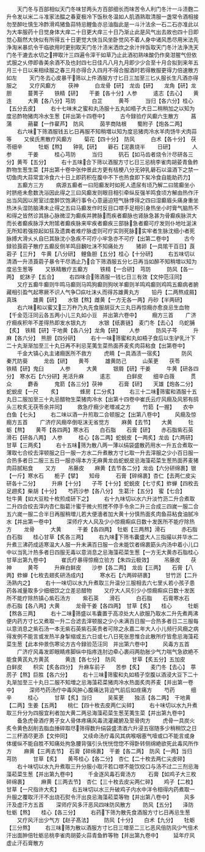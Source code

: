 <!-- { "loadSidebar": true } -->
　　天门冬与百部相似天门冬味甘两头方百部细长而味苦令人利门冬汁一斗渍麴二升令发以米二斗准家法醖之春夏极冷下饭秋冬温如人肌酒熟取清服一盏常令酒相接勿至醉吐慎生冷酢滑鸡猪鱼蒜特忌鲤鱼亦忌油脂此是一斗汁法余一石二石亦准此以为大率服药十日觉身体大痒二十日更大痒三十日乃渐止此是风气出去故也四十日即觉心豁然大快似有所得五十日更觉大快当风坐卧觉风不着人身中诸风悉尽用米法先浄淘米暴炕令干临欲用时更别取天门冬汁渍米洒炊之余汁拌饭取天门冬汁法浄洗天门冬干漉去水切之押取汁三四遍令滓干如草乃止此酒初熟味酸仍作臭泔腥气但依式服之乆停即香美余酒不及也封四七日佳凡八月九月即少少合至十月合拟到来年五月三十日以来相续服之春三月亦得合入四月不得合服酒时若得散服更得力倍速散方如左
　　天门冬去心皮暴干筛以上件酒服方寸匕日三加至三匕乆服长生凡酒亦得服之
　　又疗风癫方
　　茯神　　　白龙骨【研】　龙齿【研】　　龙角【研】龙胆　　　蔓菁子　　铁精【研】　　干姜【各十分】人参　　　逺志【去心】　　黄连　　　大黄【各八分】芎防　　　白芷　　　黄芩　　　当归【各六分】桂心【五分去皮】
　　右十七味末之蜜和丸汤服十五丸如梧子大日二稍稍加之以知为度忌酢物猪肉冷水生葱【并出第十四卷中】
　　古今録验疗风癫六生散方
　　菖蒲　　　蒴藋【一作雚芦】　防风　　　茵芋商陆根　　蜀附子【炮各二两】
　　右六味下筛酒服钱五匕日再服不知稍増以知为度忌猪肉冷水羊肉饧牛犬肉蒜等
　　又侯氏黒散疗风癫方
　　菊花【四十分】　防风　　　白术【各十分】　茯苓细辛　　　牡蛎【熬】　　钟乳【研】　　礜石【泥裹烧半
　　日研】　　　　人参　　　干姜　　　桂心芎防　　　当归　　　矾石【如马齿者烧令汁尽研各三分】黄芩【五分】
　　右十五味合下筛以酒服方寸匕日三忌桃李雀肉胡荽青鱼鲊酢物生葱生菜【并出第十卷中张仲景此方更有桔梗八分无钟乳礜石以温酒下之禁一切鱼肉大蒜常宜冷食六十日上即药积在腹中不下也热食即下矣冷食自能助药力】
　　五癫方三方
　　病源五癫者一曰阳癫发时如死人遗尿有顷乃解二曰隂癫坐小时脐疮未愈数洗浴因此得之三曰风癫发则眼目相引牵纵反强羊鸣食顷方解由热作汗出当风因以房室过度醉饮饱满行事令心意逼迫短气脉悸得之四曰湿癫眉头痛身重坐热沐头湿防脑沸未止得之五曰马癫发作时反目口噤手足相引身热坐小时膏气脑热不和得之皆然诊其脉心脉微涩为癫疾并脾脉而疾者癫脉也肾脉急甚为骨癫疾脉洪大而长者癫疾脉浮大附隂者癫疾脉来牢疾者癫疾三部脉急者癫可疗发则仆地吐涎沫无所知若强掠起如狂及遗粪者难疗脉虚则可疗实则死脉实牢者生脉沈细小者死脉搏大滑乆乆自巳其脉沈小急疾不可疗小牢急亦不可疗【出第二卷中】
　　古今録验莨菪子散疗五癫反侧羊鸣目飜吐沫不知痛处方
　　猪卵【一具隂干百日】莨菪子【三升】　牛黄【八分研】　鲤鱼胆【五分】桂心【十分研】
　　右五味切以清酒一升渍莨菪子暴令干尽酒止乃合下筛酒服五分匕日再当如醉不知稍増以知为度忌生葱等
　　又铁精散疗五癫方
　　铁精【一合研】　芎防　　　防风【各一两】　蛇牀子【五合】
　　右四味合筛酒服一钱匕日三有效【文仲范汪同】
　　又疗五癫牛癫则牛鸣马癫则马鸣狗癫则狗吠羊癫则羊鸣鸡癫则鸡鸣五癫病者腑藏相引盈气起寒厥不识人气争□疭吐沫乆而得苏雄黄丸方
　　铅丹【二两熬成屑】真珠　　　雄黄【研】　　水银【熬】雌黄【一方无各一两】丹砂【半两研】
　　右六味和以蜜又三万杵乃丸先食服胡豆大三丸日再惊癎亦愈良忌生血物【千金范汪同云各五两小儿三丸如小豆　并出第六卷中】
　　癎方三首
　　广济疗癎疾积年不差得热即发水银丸方
　　水银【纸裹链】　麦门冬【去心】　乌蛇脯【炙】　铁精【研】干地黄【各八分】龙角【研】　　人参　　　防风子芩　　　升麻【各六分】　熊胆【四分研】
　　右十一味筛蜜和丸如梧子食后以生驴乳汁下二十丸渐渐加至三十丸日再不利忌芜荑生菜热面荞麦炙肉蒜粘食【出第卷中】
　　千金大镇心丸主诸癎医所不救方
　　虎睛【一具酒渍一宿炙】　　　　防风　　　秦芁防葵　　　龙齿【研】　　黄芩　　　雄黄防己　　　山茱茰　　茯苓　　　铁精【研】鬼臼　　　人参　　　大黄　　　银屑【研】干姜　　　牛黄【研各四分】　寒水石【六分研】羌活升麻　　　逺志　　　白鲜皮　　细辛白薇　　　贯众　　　麝香　　　鬼箭【各三分】茯神　　　石膏【研】　　天雄【炮各二分】　蛇蜕皮【一尺
　　炙】　　　　蜂房【二分炙】
　　右三十二味筛蜜和酒服十五丸日二服加至三十丸忌醋物生菜猪肉冷水【出第十四卷中崔氏云疗风癎及风邪有鸱头三枚炙无茯苓余并同】
　　救急疗癎少老増减之方
　　竹筎【一握】　　衣中白鱼【七头】
　　右二味以酒一升煎取二合顿服之【出第八卷中】
　　风癎及惊癎方五首
　　广济疗风癎卒倒呕沫无省觉方
　　麻黄【去节】　　大黄　　　牡蛎【熬】　　黄芩【各四两】寒水石　　白石脂　　石膏【研】　　赤石脂紫石英　　滑石【研各八两】　人参　　　桂心【各二两】蛇蜕皮【一两炙】龙齿【六两研】　甘草【三两炙】
　　右十五味筛为散八两一薄以绢袋盛散药用水一升五合煮取一薄取七合绞去滓顿服之日一服一方水二升煮散方寸匕取一升去滓服之少小百日服一合热多者日二服三五日一服亦得本方无麻黄龙齿蛇蜕皮忌海藻菘菜生葱热面荞麦猪肉蒜腻粘食
　　又方
　　吊藤皮　　麻黄【去节各二分】龙齿【六分研绵裹】银【一斤】寒水石　　栀子【擘】　　知母　　　石膏【碎绵裹】杏仁【去两仁皮尖研各十二分】　　　升麻【十分】　　子芩【十分】蛇蜕皮【七寸炙】蚱蝉【四枚去足趐炙】柴胡【十分】　　芍药沙参【各八分】　生葛汁【五分】　蜜【七合】　　　牡牛黄【如大豆粒十枚煎成研下之】
　　右十九味切以水六升淡竹沥二升合煮取二升四合绞去滓内杏仁脂葛汁蜜于微火煎搅不停手令余二升三合成三四嵗一服二合五六嵗一服二合半日再服稍増儿若大便濇者加大黄十分慎热面炙肉鱼蒜粘食油腻冷水【并出第一卷中】
　　深师疗大人风及少小惊癎痸疭日数十发医所不能疗除热方
　　龙骨　　　大黄　　　干姜【各四两】　牡蛎【三两熬】滑石　　　赤石脂　　白石脂　　桂心甘草【炙各三两】
　　右九味下筛韦囊盛大人三指撮以井华水二升煮三沸药成适寒温大人服一升未满百日服一合未能饮者绵裹筯头内汤中着小儿口中以当乳汁热多者日四服无毒以意消息之忌海藻菘菜生葱【一方无大黄赤石脂桂心甘草出第九卷中】
　　崔氏疗暴得惊癎立验方【朱四云极效】
　　吊藤皮　　茯神　　　黄芩　　　升麻白鲜皮　　沙参【各二两】　龙齿【三两】　　石膏【八两】蚱蝉【七枚去翅炙研汤成内】　　　寒水石【六两碎研裹】
　　甘竹沥【二升汤熟内之】
　　右十一味切以水九升煮取三升温分三服相去六七里乆若小孩子患药各减量取多少细细饮之立差忌醋物
　　又疗大人风引少小惊癎痸疭日数十发医所不能疗除热镇心紫石汤方
　　紫石英　　滑石　　　白石脂　　石膏寒水石　　赤石脂【各八两】大黄　　　龙骨干姜【各四两】　甘草【炙】　　桂心　　　牡蛎【熬各三两】
　　右十二味筛盛以韦囊置于高凉处大人欲服乃取水二升先煮两沸便内药方寸匕又煮取一升二合滤去滓顿服之少小未满百日服一合热多者日二三服每以意消息之紫石汤一本无紫石英紫石英贵者可除之永嘉二年大人小儿频行风癎之病得发例不能言或发热半身掣缩或五六日或七八日死张思惟合此散所疗皆愈忌海藻菘菜生葱【此本仲景伤寒论方古今録验范汪同　并出第六卷中】
　　风毒方五首
　　广济疗风毒发即眼睛疼脚纵中指疼连肘边牵心裹闷两肋胀少气力喘气急欲絶不能食黄芪丸方黄芪　　　黄连【各七分】　防风　　　甘草【炙五分】五加皮　　白鲜皮　　枳实【炙各四分】　升麻车前子　　苦参【炙】　　麦门冬【去心】　葶苈子【熬】巨胜【各六分】
　　右十三味筛蜜和丸如梧子空腹以酒浸大豆下二十丸渐加至三十丸日二服不知増之忌海藻菘菜猪肉冷水热面炙肉荞麦【并出第一卷中】
　　深师芍药汤疗中毒风肿心腹痛达背迫气前后如疰痛方
　　芍药　　　细辛　　　桂心　　　甘草【炙】当归　　　吴茱茰　　独活【各二两】　干地黄【二两】生姜【五两】　　桃仁【四十枚去皮两仁尖碎】
　　右十味切以水九升煮取三升分为四服宜利者加大黄二两忌海藻菘菜生葱芜荑生菜【并出第九卷中】
　　备急虎骨酒疗男子女人骨体疼痛风毒流灌藏腑及至骨肉方
　　虎骨一具炭火炙令黄色刮削去脂血捶碎取尽筛得数升绢袋盛清酒六升浸五宿随多少稍稍饮之日二三杯酒尽更添【文仲同】
　　又续命汤疗毒风其病喉咽塞气噎或口不能言或身体缓纵不能自胜不知痛处拘急腰背强引头恍恍惚惚不得卧转侧绵絶欲死此毒风所作方
　　麻黄【三两去节】　石膏【碎绵裹】　干姜【各二两】　防风【一两】当归　　　芎防　　　甘草【炙】　　黄芩桂心【各二分】　杏仁【二十枚去两仁尖皮碎】
　　右十味切以水九升煮取三升分服小取汗若口噤不能饮绞口与汤不过二三剂忌海藻菘菜生葱【并出第九卷中】
　　千金逐风毒石膏汤方
　　石膏【如鸡子大三枚碎绵裹】　　　麻黄【三两去节】　杏仁【三十枚去皮尖两仁碎】　　鸡子【二枚】　　甘草【一尺指许大炙】
　　右五味切以水三升破鸡子内水中洋令相得内药煮取一升服之覆取汗汗不出烧石熨令汗出良忌海藻菘菜等物【并出第八卷中】
　　风多汗及虚汗方五首
　　深师疗风多汗恶风四味防风散方
　　防风【五分】　　泽防　　　牡蛎【熬】　　桂心【各三分】
　　右药下筛为散先食酒服方寸匕日再忌生葱
　　又疗风汗出少气方【赵子髙法】
　　防风【十分】　　白术【九分】　　牡蛎【三分熬】
　　右三味筛为散以酒服方寸匕日三増至二三匕恶风倍防风少气倍术汗出面肿倍牡蛎忌桃李雀肉胡荽火蒜青鱼鲊等物【并出第九卷中】
　　延年疗风虚止汗石膏散方
